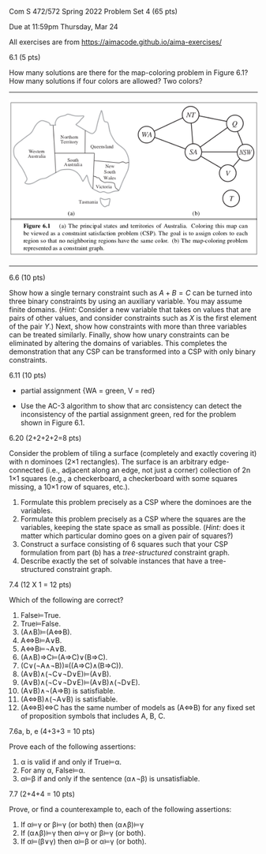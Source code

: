 
Com S 472/572 Spring 2022
Problem Set 4 (65 pts)

Due at 11:59pm 
Thursday, Mar 24

All exercises are from https://aimacode.github.io/aima-exercises/


6.1 (5 pts)

How many solutions are there for the map-coloring problem in Figure 6.1? How many solutions if four colors are allowed? Two colors?

---

![](../pic/australia-figure.png)

---

6.6 (10 pts)

Show how a single ternary constraint such as $A+B=C$ can be turned into three binary constraints by using an auxiliary variable. You may assume finite domains. (*Hint:* Consider a new variable that takes on values that are pairs of other values, and consider constraints such as $X$ is the first element of the pair $Y$.) Next, show how constraints with more than three variables can be treated similarly. Finally, show how unary constraints can be eliminated by altering the domains of variables. This completes the demonstration that any CSP can be transformed into a CSP with only binary constraints.

6.11 (10 pts)

- partial assignment {WA = green, V = red}

- Use the AC-3 algorithm to show that arc consistency can detect the inconsistency of the partial assignment green, red for the problem shown in Figure 6.1.

6.20 (2+2+2+2=8 pts)

Consider the problem of tiling a surface (completely and exactly covering it) with n dominoes (2×1 rectangles). The surface is an arbitrary edge-connected (i.e., adjacent along an edge, not just a corner) collection of 2n 1×1 squares (e.g., a checkerboard, a checkerboard with some squares missing, a 10×1 row of squares, etc.).
1. Formulate this problem precisely as a CSP where the dominoes are the variables.
2. Formulate this problem precisely as a CSP where the squares are the variables, keeping the state space as small as possible. (*Hint:* does it matter which particular domino goes on a given pair of squares?)
3. Construct a surface consisting of 6 squares such that your CSP formulation from part (b) has a *tree-structured* constraint graph.
4. Describe exactly the set of solvable instances that have a tree-structured constraint graph.

7.4 (12 X 1 = 12 pts) 

Which of the following are correct?
1. False⊨True.
2. True⊨False.
3. (A∧B)⊨(A⇔B).
4. A⇔B⊨A∨B.
5. A⇔B⊨¬A∨B.
6. (A∧B)⇒C⊨(A⇒C)∨(B⇒C).
7. (C∨(¬A∧¬B))≡((A⇒C)∧(B⇒C)).
8. (A∨B)∧(¬C∨¬D∨E)⊨(A∨B).
9. (A∨B)∧(¬C∨¬D∨E)⊨(A∨B)∧(¬D∨E).
10. (A∨B)∧¬(A⇒B) is satisfiable.
11. (A⇔B)∧(¬A∨B) is satisfiable.
12. (A⇔B)⇔C has the same number of models as (A⇔B) for any fixed set of proposition symbols that includes A, B, C.

7.6a, b, e (4+3+3 = 10 pts)

Prove each of the following assertions:
1. α is valid if and only if True⊨α.
2. For any α, False⊨α.
5. α⊨β if and only if the sentence (α∧¬β) is unsatisfiable.

7.7 (2+4+4 = 10 pts)

Prove, or find a counterexample to, each of the following assertions:
1. If α⊨γ or β⊨γ (or both) then (α∧β)⊨γ
2. If (α∧β)⊨γ then α⊨γ or β⊨γ (or both).
3. If α⊨(β∨γ) then α⊨β or α⊨γ (or both).
